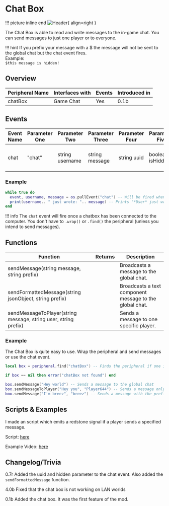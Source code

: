 # Chat Box

!!! picture inline end
    ![Header](https://srendi.de/wp-content/uploads/2021/04/Chat-box.png){ align=right }

The Chat Box is able to read and write messages to the in-game chat. You can send messages to just one player or to everyone.

!!! hint
    If you prefix your message with a $ the message will not be sent to the global chat but the chat event fires.  
    Example:  
    `$this message is hidden!`

## Overview

| Peripheral Name | Interfaces with | Events | Introduced in |
| --------------- | --------------- | ------ | ------------- |
| chatBox         | Game Chat       | Yes    | 0.1b          |

## Events

| Event Name | Parameter One | Parameter Two   | Parameter Three | Parameter Four  | Parameter Five  | Description                         |
| ---------- | ------------- | --------------- | --------------- | --------------- | --------------- | ----------------------------------- |
| chat       | "chat"        | string username | string message  | string uuid     | boolean isHidden| Fires when a player sends a message |

### Example

```lua
while true do
  event, username, message = os.pullEvent("chat") -- Will be fired when someone sends a chat message
  print(username.. " just wrote: ".. message) -- Prints "*User* just wrote: *Message*"
end
```

!!! info
The `chat` event will fire once a chatbox has been connected to the computer.
You don't have to `.wrap()` or `.find()` the peripheral (unless you intend to send messages).

## Functions

| Function                                             | Returns | Description                              |
| ---------------------------------------------------- | ------- | ---------------------------------------- |
| sendMessage(string message, string prefix)           |         | Broadcasts a message to the global chat. |
| sendFormattedMessage(string jsonObject, string prefix)|         | Broadcasts a text component message to the global chat. |
| sendMessageToPlayer(string message, string user, string prefix)|         | Sends a message to one specific player.  |

### Example

The Chat Box is quite easy to use. Wrap the peripheral and send messages or use the chat event.

```lua
local box = peripheral.find("chatBox") -- Finds the peripheral if one is connected

if box == nil then error("chatBox not found") end

box.sendMessage("Hey world") -- Sends a message to the global chat
box.sendMessageToPlayer("Hey you", "Player644") -- Sends a message only to one specific player
box.sendMessage("I'm breez", "breez") -- Sends a message with the prefix "[breez]"
```

## Scripts & Examples

I made an script which emits a redstone signal if a player sends a specified message.

Script: [here](https://gist.github.com/Seniorendi/2002973af6e983f48d5cf7a225d7257a)

Example Video: [here](https://cloud.srendi.de/index.php/s/insF5MgsmyTz4z4)

## Changelog/Trivia
0.7r
Added the uuid and hidden parameter to the chat event. Also added the `sendFormattedMessage` function.

4.0b
Fixed that the chat box is not working on LAN worlds

0.1b
Added the chat box. It was the first feature of the mod.
